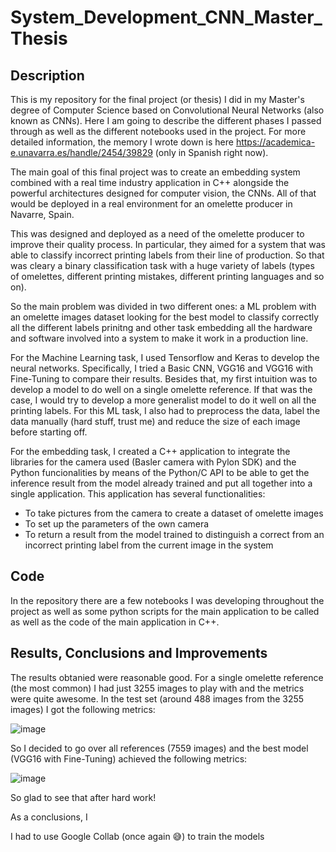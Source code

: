 # System_Development_CNN_Master_Thesis

## Description
This is my repository for the final project (or thesis) I did in my Master's degree of Computer Science based on Convolutional Neural Networks (also known as CNNs).
Here I am going to describe the different phases I passed through as well as the different notebooks used in the project. For more detailed information, the memory I wrote down is here https://academica-e.unavarra.es/handle/2454/39829 (only in Spanish right now).

The main goal of this final project was to create an embedding system combined with a real time industry application in C++ alongside the powerful architectures designed for computer vision, the CNNs. All of that would be deployed in a real environment for an omelette producer in Navarre, Spain.

This was designed and deployed as a need of the omelette producer to improve their quality process. In particular, they aimed for a system that was able to classify incorrect printing labels from their line of production. So that was cleary a binary classification task with a huge variety of labels (types of omelettes, different printing mistakes, different printing languages and so on). 

So the main problem was divided in two different ones: a ML problem with an omelette images dataset looking for the best model to classify correctly all the different labels prinitng and other task embedding all the hardware and software involved into a system to make it work in a production line.

For the Machine Learning task, I used Tensorflow and Keras to develop the neural networks. Specifically, I tried a Basic CNN, VGG16 and VGG16 with Fine-Tuning to compare their results. Besides that, my first intuition was to develop a model to do well on a single omelette reference. If that was the case, I would try to develop a more generalist model to do it well on all the printing labels. For this ML task, I also had to preprocess the data, label the data manually (hard stuff, trust me) and reduce the size of each image before starting off.

For the embedding task, I created a C++ application to integrate the libraries for the camera used (Basler camera with Pylon SDK) and the Python funcionalities by means of the Python/C API to be able to get the inference result from the model already trained and put all together into a single application. This application has several functionalities:
+ To take pictures from the camera to create a dataset of omelette images
+ To set up the parameters of the own camera
+ To return a result from the model trained to distinguish a correct from an incorrect printing label from the current image in the system


## Code
In the repository there are a few notebooks I was developing throughout the project as well as some python scripts for the main application to be called as well as the code of the main application in C++.

## Results, Conclusions and Improvements
The results obtanied were reasonable good. For a single omelette reference (the most common) I had just 3255 images to play with and the metrics were quite awesome. In the test set (around 488 images from the 3255 images) I got the following metrics:

![image](https://user-images.githubusercontent.com/18461107/135482957-b78f9bf9-152a-4674-8c6b-e8cde18ccc89.png)

So I decided to go over all references (7559 images) and the best model (VGG16 with Fine-Tuning) achieved the following metrics:

![image](https://user-images.githubusercontent.com/18461107/135483014-e324df3e-d280-40eb-b610-db2f80b6a551.png)


So glad to see that after hard work!

As a conclusions, I 



I had to use Google Collab (once again 😅) to train the models
